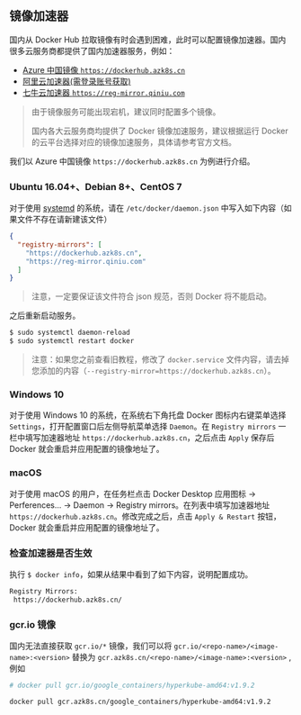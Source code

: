 ## 镜像加速器

国内从 Docker Hub 拉取镜像有时会遇到困难，此时可以配置镜像加速器。国内很多云服务商都提供了国内加速器服务，例如：

- [Azure 中国镜像 `https://dockerhub.azk8s.cn`](https://github.com/Azure/container-service-for-azure-china/blob/master/aks/README.md#22-container-registry-proxy)
- [阿里云加速器(需登录账号获取)](https://cr.console.aliyun.com/cn-hangzhou/mirrors)
- [七牛云加速器 `https://reg-mirror.qiniu.com`](https://kirk-enterprise.github.io/hub-docs/#/user-guide/mirror)

> 由于镜像服务可能出现宕机，建议同时配置多个镜像。
>
> 国内各大云服务商均提供了 Docker 镜像加速服务，建议根据运行 Docker 的云平台选择对应的镜像加速服务，具体请参考官方文档。

我们以 Azure 中国镜像 `https://dockerhub.azk8s.cn` 为例进行介绍。

### Ubuntu 16.04+、Debian 8+、CentOS 7

对于使用 [systemd](https://www.freedesktop.org/wiki/Software/systemd/) 的系统，请在 `/etc/docker/daemon.json` 中写入如下内容（如果文件不存在请新建该文件）

```json
{
  "registry-mirrors": [
    "https://dockerhub.azk8s.cn",
    "https://reg-mirror.qiniu.com"
  ]
}
```

> 注意，一定要保证该文件符合 json 规范，否则 Docker 将不能启动。

之后重新启动服务。

```bash
$ sudo systemctl daemon-reload
$ sudo systemctl restart docker
```

> 注意：如果您之前查看旧教程，修改了 `docker.service` 文件内容，请去掉您添加的内容（`--registry-mirror=https://dockerhub.azk8s.cn`）。

### Windows 10

对于使用 Windows 10 的系统，在系统右下角托盘 Docker 图标内右键菜单选择 `Settings`，打开配置窗口后左侧导航菜单选择 `Daemon`。在 `Registry mirrors` 一栏中填写加速器地址 `https://dockerhub.azk8s.cn`，之后点击 `Apply` 保存后 Docker 就会重启并应用配置的镜像地址了。

### macOS

对于使用 macOS 的用户，在任务栏点击 Docker Desktop 应用图标 -> Perferences... -> Daemon -> Registry mirrors。在列表中填写加速器地址 `https://dockerhub.azk8s.cn`。修改完成之后，点击 `Apply & Restart` 按钮，Docker 就会重启并应用配置的镜像地址了。

### 检查加速器是否生效

执行 `$ docker info`，如果从结果中看到了如下内容，说明配置成功。

```bash
Registry Mirrors:
 https://dockerhub.azk8s.cn/
```

### gcr.io 镜像

国内无法直接获取 `gcr.io/*` 镜像，我们可以将 `gcr.io/<repo-name>/<image-name>:<version>` 替换为 `gcr.azk8s.cn/<repo-name>/<image-name>:<version>` ,例如

```bash
# docker pull gcr.io/google_containers/hyperkube-amd64:v1.9.2

docker pull gcr.azk8s.cn/google_containers/hyperkube-amd64:v1.9.2
```
